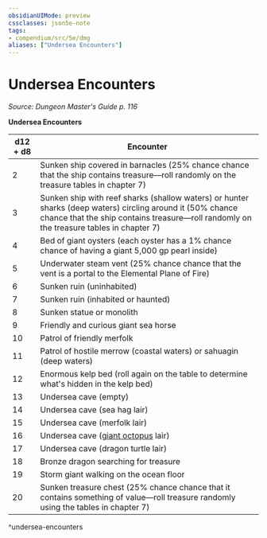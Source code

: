 ```yaml
---
obsidianUIMode: preview
cssclasses: json5e-note
tags:
- compendium/src/5e/dmg
aliases: ["Undersea Encounters"]
---
```

# Undersea Encounters
*Source: Dungeon Master's Guide p. 116* 

**Undersea Encounters**

| d12 + d8 | Encounter |
|----------|-----------|
| 2 | Sunken ship covered in barnacles (25% chance chance that the ship contains treasure—roll randomly on the treasure tables in chapter 7) |
| 3 | Sunken ship with reef sharks (shallow waters) or hunter sharks (deep waters) circling around it (50% chance chance that the ship contains treasure—roll randomly on the treasure tables in chapter 7) |
| 4 | Bed of giant oysters (each oyster has a 1% chance chance of having a giant 5,000 gp pearl inside) |
| 5 | Underwater steam vent (25% chance chance that the vent is a portal to the Elemental Plane of Fire) |
| 6 | Sunken ruin (uninhabited) |
| 7 | Sunken ruin (inhabited or haunted) |
| 8 | Sunken statue or monolith |
| 9 | Friendly and curious giant sea horse |
| 10 | Patrol of friendly merfolk |
| 11 | Patrol of hostile merrow (coastal waters) or sahuagin (deep waters) |
| 12 | Enormous kelp bed (roll again on the table to determine what's hidden in the kelp bed) |
| 13 | Undersea cave (empty) |
| 14 | Undersea cave (sea hag lair) |
| 15 | Undersea cave (merfolk lair) |
| 16 | Undersea cave ([giant octopus](compendium/bestiary/beast/giant-octopus.md) lair) |
| 17 | Undersea cave (dragon turtle lair) |
| 18 | Bronze dragon searching for treasure |
| 19 | Storm giant walking on the ocean floor |
| 20 | Sunken treasure chest (25% chance chance that it contains something of value—roll treasure randomly using the tables in chapter 7) |
^undersea-encounters